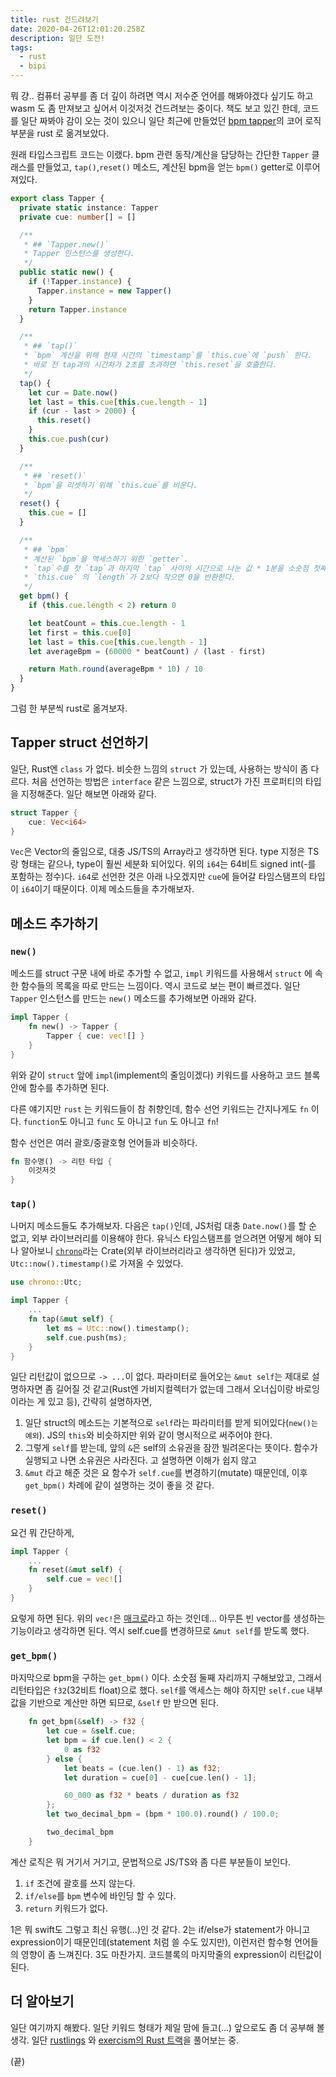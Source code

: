 ```yaml
---
title: rust 건드려보기
date: 2020-04-26T12:01:20.258Z
description: 일단 도전!
tags:
  - rust
  - bipi
---
```

뭐 걍.. 컴퓨터 공부를 좀 더 깊이 하려면 역시 저수준 언어를 해봐야겠다 싶기도 하고 wasm 도 좀 만져보고 싶어서 이것저것 건드려보는 중이다. 책도 보고 있긴 한데, 코드를 일단 짜봐야 감이 오는 것이 있으니 일단 최근에 만들었던 [bpm tapper](https://github.com/sehyunchung/bipi)의 코어 로직 부분을 rust 로 옮겨보았다.

원래 타입스크립트 코드는 이랬다. bpm 관련 동작/계산을 담당하는 간단한 `Tapper` 클래스를 만들었고, `tap()`,`reset()` 메소드, 계산된 bpm을 얻는 `bpm()` getter로 이루어져있다.

```ts
export class Tapper {
  private static instance: Tapper
  private cue: number[] = []

  /**
   * ## `Tapper.new()`
   * Tapper 인스턴스를 생성한다.
   */
  public static new() {
    if (!Tapper.instance) {
      Tapper.instance = new Tapper()
    }
    return Tapper.instance
  }

  /**
   * ## `tap()`
   * `bpm` 계산을 위해 현재 시간의 `timestamp`를 `this.cue`에 `push` 한다.
   * 바로 전 tap과의 시간차가 2초를 초과하면 `this.reset`을 호출한다.
   */
  tap() {
    let cur = Date.now()
    let last = this.cue[this.cue.length - 1]
    if (cur - last > 2000) {
      this.reset()
    }
    this.cue.push(cur)
  }

  /**
   * ## `reset()`
   * `bpm`을 리셋하기 위해 `this.cue`를 비운다.
   */
  reset() {
    this.cue = []
  }

  /**
   * ## `bpm`
   * 계산된 `bpm`을 액세스하기 위한 `getter`.
   * `tap`수를 첫 `tap`과 마지막 `tap` 사이의 시간으로 나눈 값 * 1분을 소숫점 첫째자리까지 계산한 `bpm`을 반환한다.
   * `this.cue` 의 `length`가 2보다 작으면 0을 반환한다.
   */
  get bpm() {
    if (this.cue.length < 2) return 0

    let beatCount = this.cue.length - 1
    let first = this.cue[0]
    let last = this.cue[this.cue.length - 1]
    let averageBpm = (60000 * beatCount) / (last - first)

    return Math.round(averageBpm * 10) / 10
  }
}
```

그럼 한 부분씩 rust로 옮겨보자.

## Tapper struct 선언하기

일단, Rust엔 `class` 가 없다. 비슷한 느낌의 `struct` 가 있는데, 사용하는 방식이 좀 다르다. 처음 선언하는 방법은 `interface` 같은 느낌으로, struct가 가진 프로퍼티의 타입을 지정해준다. 일단 해보면 아래와 같다.

```rust
struct Tapper {
    cue: Vec<i64>
}
```

`Vec`은 Vector의 줄임으로, 대충 JS/TS의 Array라고 생각하면 된다. type 지정은 TS랑 형태는 같으나, type이 훨씬 세분화 되어있다. 위의 `i64`는 64비트 signed int(-를 포함하는 정수)다. `i64`로 선언한 것은 아래 나오겠지만 `cue`에 들어갈 타임스탬프의 타입이 `i64`이기 때문이다. 이제 메소드들을 추가해보자.

## 메소드 추가하기

### `new()`

메소드를 struct 구문 내에 바로 추가할 수 없고, `impl` 키워드를 사용해서 `struct` 에 속한 함수들의 목록을 따로 만드는 느낌이다. 역시 코드로 보는 편이 빠르겠다. 일단 `Tapper` 인스턴스를 만드는 `new()` 메소드를 추가해보면 아래와 같다.

```rust
impl Tapper {
    fn new() -> Tapper {
        Tapper { cue: vec![] }
    }
}
```

위와 같이 `struct` 앞에 `impl`(implement의 줄임이겠다) 키워드를 사용하고 코드 블록 안에 함수를 추가하면 된다.

다른 얘기지만 `rust` 는 키워드들이 참 취향인데, 함수 선언 키워드는 간지나게도 `fn` 이다. `function`도 아니고 `func` 도 아니고 `fun` 도 아니고 `fn`!

함수 선언은 여러 괄호/중괄호형 언어들과 비슷하다.

```rust
fn 함수명() -> 리턴 타입 {
    이것저것
}
```

### `tap()`

나머지 메소드들도 추가해보자. 다음은 `tap()`인데, JS처럼 대충 `Date.now()`를 할 순 없고, 외부 라이브러리를 이용해야 한다. 유닉스 타임스탬프를 얻으려면 어떻게 해야 되나 알아보니 [`chrono`](https://docs.rs/chrono/0.4.11/chrono/)라는 Crate(외부 라이브러리라고 생각하면 된다)가 있었고, `Utc::now().timestamp()`로 가져올 수 있었다.

```rust
use chrono::Utc;

impl Tapper {
    ...
    fn tap(&mut self) {
        let ms = Utc::now().timestamp();
        self.cue.push(ms);
    }
}
```

일단 리턴값이 없으므로 `-> ...`이 없다. 파라미터로 들어오는 `&mut self`는 제대로 설명하자면 좀 길어질 것 같고(Rust엔 가비지컬렉터가 없는데 그래서 오너십이랑 바로잉이라는 게 있고 등), 간략히 설명하자면,

1. 일단 struct의 메소드는 기본적으로 `self`라는 파라미터를 받게 되어있다(`new()는 예외`). JS의 `this`와 비슷하지만 위와 같이 명시적으로 써주어야 한다.
2. 그렇게 `self`를 받는데, 앞의 `&`은 self의 소유권을 잠깐 빌려온다는 뜻이다. 함수가 실행되고 나면 소유권은 사라진다. 고 설명하면 이해가 쉽지 않고 
3. `&mut` 라고 해준 것은 요 함수가 `self.cue`를 변경하기(mutate) 때문인데, 이후 `get_bpm()` 차례에 같이 설명하는 것이 좋을 것 같다.

### `reset()`

요건 뭐 간단하게,

```rust
impl Tapper {
    ...
    fn reset(&mut self) {
        self.cue = vec![]
    }
}
```

요렇게 하면 된다. 위의 `vec!`은 [매크로](https://doc.rust-lang.org/1.7.0/book/macros.html)라고 하는 것인데... 아무튼 빈 vector를 생성하는 기능이라고 생각하면 된다. 역시 self.cue를 변경하므로 `&mut self`를 받도록 했다.

### `get_bpm()`

마지막으로 bpm을 구하는 `get_bpm()` 이다. 소숫점 둘째 자리까지 구해보았고, 그래서 리턴타입은 `f32`(32비트 float)으로 했다. `self`를 액세스는 해야 하지만 `self.cue` 내부 값을 기반으로 계산만 하면 되므로, `&self` 만 받으면 된다.

```rust
    fn get_bpm(&self) -> f32 {
        let cue = &self.cue;
        let bpm = if cue.len() < 2 {
            0 as f32
        } else {
            let beats = (cue.len() - 1) as f32;
            let duration = cue[0] - cue[cue.len() - 1];

            60_000 as f32 * beats / duration as f32
        };
        let two_decimal_bpm = (bpm * 100.0).round() / 100.0;

        two_decimal_bpm
    }
```

계산 로직은 뭐 거기서 거기고, 문법적으로 JS/TS와 좀 다른 부분들이 보인다.

1. `if` 조건에 괄호를 쓰지 않는다.
2. `if/else`를 `bpm` 변수에 바인딩 할 수 있다.
3. `return` 키워드가 없다.

1은 뭐 swift도 그렇고 최신 유행(...)인 것 같다. 2는 if/else가 statement가 아니고 expression이기 때문인데(statement 처럼 쓸 수도 있지만), 이런저런 함수형 언어들의 영향이 좀 느껴진다. 3도 마찬가지. 코드블록의 마지막줄의 expression이 리턴값이 된다.

## 더 알아보기

일단 여기까지 해봤다. 일단 키워드 형태가 제일 맘에 들고(...) 앞으로도 좀 더 공부해 볼 생각. 일단 [rustlings](https://github.com/rust-lang/rustlings) 와 [exercism의 Rust 트랙](https://exercism.io/tracks/rust)을 풀어보는 중.

(끝)
